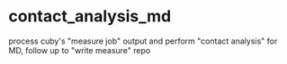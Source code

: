 # contact_analysis_md
process cuby's "measure job" output and perform "contact analysis" for MD, follow up to "write measure" repo
